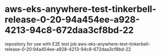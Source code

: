 # aws-eks-anywhere-test-tinkerbell-release-0-20-94a454ee-a928-4213-94c8-672daa3cf8bd-22
repository for use with E2E test job aws-eks-anywhere-test-tinkerbell-release-0-20:94a454ee-a928-4213-94c8-672daa3cf8bd-22
